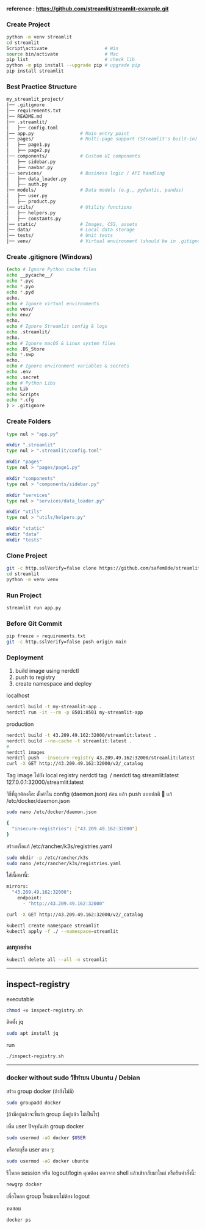 #### reference : https://github.com/streamlit/streamlit-example.git

### Create Project 
```bash
python -m venv streamlit
cd streamlit
Script\activate                     # Win
source bin/activate                 # Mac
pip list                            # check lib
python -m pip install --upgrade pip # upgrade pip
pip install streamlit
```

### Best Practice Structure
```bash
my_streamlit_project/
│── .gitignore
│── requirements.txt
│── README.md
│── .streamlit/
│   ├── config.toml
│── app.py                 # Main entry point
│── pages/                 # Multi-page support (Streamlit's built-in)
│   ├── page1.py
│   ├── page2.py
│── components/            # Custom UI components
│   ├── sidebar.py
│   ├── navbar.py
│── services/              # Business logic / API handling
│   ├── data_loader.py
│   ├── auth.py
│── models/                # Data models (e.g., pydantic, pandas)
│   ├── user.py
│   ├── product.py
│── utils/                 # Utility functions
│   ├── helpers.py
│   ├── constants.py
│── static/                # Images, CSS, assets
│── data/                  # Local data storage
│── tests/                 # Unit tests
│── venv/                  # Virtual environment (should be in .gitignore)
```

### Create .gitignore (Windows)
```bash
(echo # Ignore Python cache files
echo __pycache__/
echo *.pyc
echo *.pyo
echo *.pyd
echo.
echo # Ignore virtual environments
echo venv/
echo env/
echo.
echo # Ignore Streamlit config & logs
echo .streamlit/
echo.
echo # Ignore macOS & Linux system files
echo .DS_Store
echo *.swp
echo.
echo # Ignore environment variables & secrets
echo .env
echo .secret
echo # Python Libs
echo Lib
echo Scripts
echo *.cfg
) > .gitignore
```

### Create Folders
```bash
type nul > "app.py"

mkdir ".streamlit"
type nul > ".streamlit/config.toml"

mkdir "pages"
type nul > "pages/page1.py"

mkdir "components"
type nul > "components/sidebar.py"

mkdir "services"
type nul > "services/data_loader.py"

mkdir "utils"
type nul > "utils/helpers.py"

mkdir "static"
mkdir "data"
mkdir "tests"
```

### Clone Project
```bash
git -c http.sslVerify=false clone https://github.com/safem0de/streamlit_capstone.git
cd streamlit
python -m venv venv
```

### Run Project
```bash
streamlit run app.py
```

### Before Git Commit
```bash
pip freeze > requirements.txt
git -c http.sslVerify=false push origin main
```

### Deployment
1. build image using nerdctl
2. push to registry
3. create namespace and deploy

localhost
```bash
nerdctl build -t my-streamlit-app .
nerdctl run -it --rm -p 8501:8501 my-streamlit-app
```

production
```bash
nerdctl build -t 43.209.49.162:32000/streamlit:latest .
nerdctl build --no-cache -t streamlit:latest .
#
nerdctl images
nerdctl push --insecure-registry 43.209.49.162:32000/streamlit:latest
curl -X GET http://43.209.49.162:32000/v2/_catalog
```
Tag image ไปยัง local registry
nerdctl tag <image> <private-registry>/<image>
nerdctl tag streamlit:latest 127.0.0.1:32000/streamlit:latest

วิธีที่ถูกต้องคือ: ตั้งค่าใน config (daemon.json) ก่อน แล้ว push แบบปกติ
📁 แก้ /etc/docker/daemon.json
```bash
sudo nano /etc/docker/daemon.json
```

```bash
{
  "insecure-registries": ["43.209.49.162:32000"]
}
```

สร้างหรือแก้ /etc/rancher/k3s/registries.yaml
```bash
sudo mkdir -p /etc/rancher/k3s
sudo nano /etc/rancher/k3s/registries.yaml
```
ใส่เนื้อหานี้:
```bash
mirrors:
  "43.209.49.162:32000":
    endpoint:
      - "http://43.209.49.162:32000"
```

```bash
curl -X GET http://43.209.49.162:32000/v2/_catalog
```

```bash
kubectl create namespace streamlit
kubectl apply -f ./ --namespace=streamlit
```

### ลบทุกอย่าง
```bash
kubectl delete all --all -n streamlit
```
---
## inspect-registry
executable
```bash
chmod +x inspect-registry.sh
```
ติดตั้ง jq
```bash
sudo apt install jq 
```
run
```bash
./inspect-registry.sh
```
---
### docker without sudo วิธีทำบน Ubuntu / Debian
สร้าง group docker (ถ้ายังไม่มี)
```bash
sudo groupadd docker
```
(ถ้ามีอยู่แล้วจะขึ้นว่า group มีอยู่แล้ว ไม่เป็นไร)

เพิ่ม user ปัจจุบันเข้า group docker
```bash
sudo usermod -aG docker $USER
```
หรือระบุชื่อ user ตรง ๆ:
```bash
sudo usermod -aG docker ubuntu
```
รีโหลด session หรือ logout/login
คุณต้อง ออกจาก shell แล้วเข้ากลับมาใหม่ หรือรันคำสั่งนี้:
```bash
newgrp docker
```
เพื่อโหลด group ใหม่แบบไม่ต้อง logout

ทดสอบ
```bash
docker ps
```